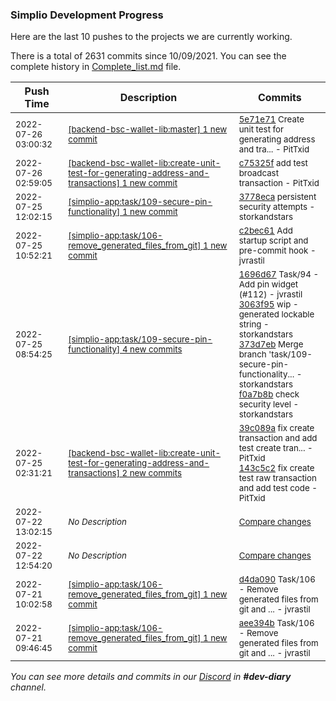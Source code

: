 
### Simplio Development Progress

Here are the last 10 pushes to the projects we are currently working.

There is a total of 2631 commits since 10/09/2021. You can see the complete history in
 [Complete_list.md](Complete_list.md) file.

| Push Time | Description | Commits |
| --- | --- | --- |
| <sub>2022-07-26 03:00:32</sub> | <sub>[[backend-bsc-wallet-lib:master] 1 new commit](https://github.com/SimplioOfficial/backend-bsc-wallet-lib/commit/5e71e710590b90889c88d0228b726c38941d6b22)</sub> | <sub>[5e71e71](https://github.com/SimplioOfficial/backend-bsc-wallet-lib/commit/5e71e710590b90889c88d0228b726c38941d6b22) Create unit test for generating address and tra... - PitTxid</sub> |
| <sub>2022-07-26 02:59:05</sub> | <sub>[[backend-bsc-wallet-lib:create\-unit\-test\-for\-generating\-address\-and\-transactions] 1 new commit](https://github.com/SimplioOfficial/backend-bsc-wallet-lib/commit/c75325fe95dc95da123cae9d25de429aa6f50b3e)</sub> | <sub>[c75325f](https://github.com/SimplioOfficial/backend-bsc-wallet-lib/commit/c75325fe95dc95da123cae9d25de429aa6f50b3e) add test broadcast transaction - PitTxid</sub> |
| <sub>2022-07-25 12:02:15</sub> | <sub>[[simplio-app:task/109\-secure\-pin\-functionality] 1 new commit](https://github.com/SimplioOfficial/simplio-app/commit/3778ecae40ea7f4928674ef2a2c6224fd9fc8d69)</sub> | <sub>[3778eca](https://github.com/SimplioOfficial/simplio-app/commit/3778ecae40ea7f4928674ef2a2c6224fd9fc8d69) persistent security attempts - storkandstars</sub> |
| <sub>2022-07-25 10:52:21</sub> | <sub>[[simplio-app:task/106\-remove\_generated\_files\_from\_git] 1 new commit](https://github.com/SimplioOfficial/simplio-app/commit/c2bec619ca88dc516851e74bfe5b8f6971f1891b)</sub> | <sub>[c2bec61](https://github.com/SimplioOfficial/simplio-app/commit/c2bec619ca88dc516851e74bfe5b8f6971f1891b) Add startup script and pre-commit hook - jvrastil</sub> |
| <sub>2022-07-25 08:54:25</sub> | <sub>[[simplio-app:task/109\-secure\-pin\-functionality] 4 new commits](https://github.com/SimplioOfficial/simplio-app/compare/ddca6c26d5ba...f0a7b8b720b2)</sub> | <sub>[1696d67](https://github.com/SimplioOfficial/simplio-app/commit/1696d677ef20ad9a80064b3f3b168b71d64b7acc) Task/94 - Add pin widget (#112) - jvrastil<br>[3063f95](https://github.com/SimplioOfficial/simplio-app/commit/3063f958fa6cd40fd330a13cb771d18e7121568b) wip - generated lockable string - storkandstars<br>[373d7eb](https://github.com/SimplioOfficial/simplio-app/commit/373d7ebf5afee32fe27f1483f7c49c19fab793db) Merge branch 'task/109-secure-pin-functionality... - storkandstars<br>[f0a7b8b](https://github.com/SimplioOfficial/simplio-app/commit/f0a7b8b720b265a2a6783a518e4cd767b6b06124) check security level - storkandstars</sub> |
| <sub>2022-07-25 02:31:21</sub> | <sub>[[backend-bsc-wallet-lib:create\-unit\-test\-for\-generating\-address\-and\-transactions] 2 new commits](https://github.com/SimplioOfficial/backend-bsc-wallet-lib/compare/567c017e53d2...143c5c23d8b4)</sub> | <sub>[39c089a](https://github.com/SimplioOfficial/backend-bsc-wallet-lib/commit/39c089aca74ed227cd0ae1e80dbaa287418f0c15) fix create transaction and add test create tran... - PitTxid<br>[143c5c2](https://github.com/SimplioOfficial/backend-bsc-wallet-lib/commit/143c5c23d8b4c75b7871e7ddef96c2e2510aec2b) fix create test raw transaction and add test code - PitTxid</sub> |
| <sub>2022-07-22 13:02:15</sub> | <sub>_No Description_</sub> | <sub>[Compare changes](https://github.com/SimplioOfficial/simplio-app/compare/9840decee480...eaf93fd2e804)</sub> |
| <sub>2022-07-22 12:54:20</sub> | <sub>_No Description_</sub> | <sub>[Compare changes](https://github.com/SimplioOfficial/simplio-app/compare/d4da0909f3f0...9840decee480)</sub> |
| <sub>2022-07-21 10:02:58</sub> | <sub>[[simplio-app:task/106\-remove\_generated\_files\_from\_git] 1 new commit](https://github.com/SimplioOfficial/simplio-app/commit/d4da0909f3f0f024435d249f90eb86a0daa21bfd)</sub> | <sub>[d4da090](https://github.com/SimplioOfficial/simplio-app/commit/d4da0909f3f0f024435d249f90eb86a0daa21bfd) Task/106 - Remove generated files from git and ... - jvrastil</sub> |
| <sub>2022-07-21 09:46:45</sub> | <sub>[[simplio-app:task/106\-remove\_generated\_files\_from\_git] 1 new commit](https://github.com/SimplioOfficial/simplio-app/commit/aee394b092682417056f21a4037a6f00fa64a064)</sub> | <sub>[aee394b](https://github.com/SimplioOfficial/simplio-app/commit/aee394b092682417056f21a4037a6f00fa64a064) Task/106 - Remove generated files from git and ... - jvrastil</sub> |

_You can see more details and commits in our [Discord](https://discord.gg/aKhjuwZmdP) in **#dev-diary** channel._
